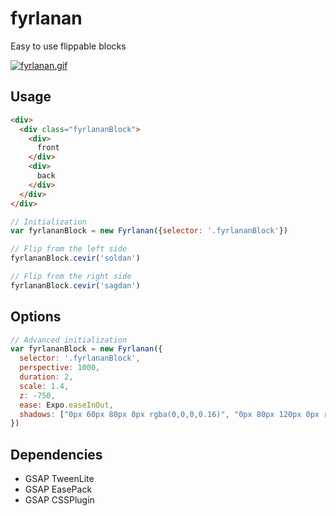 # fyrlanan

Easy to use flippable blocks

[![fyrlanan.gif](https://thumbs.gfycat.com/RashThoseCanadagoose-size_restricted.gif)](https://postimg.org/image/vkp7s2hpv/)

## Usage
```html
<div>
  <div class="fyrlananBlock">
    <div>
      front
    </div>
    <div>
      back
    </div>
  </div>
</div>
```

```javascript
// Initialization
var fyrlananBlock = new Fyrlanan({selector: '.fyrlananBlock'})

// Flip from the left side
fyrlananBlock.cevir('soldan')

// Flip from the right side
fyrlananBlock.cevir('sagdan')
```

## Options
```javascript
// Advanced initialization
var fyrlananBlock = new Fyrlanan({
  selector: '.fyrlananBlock',
  perspective: 1000,
  duration: 2,
  scale: 1.4,
  z: -750,
  ease: Expo.easeInOut,
  shadows: ["0px 60px 80px 0px rgba(0,0,0,0.16)", "0px 80px 120px 0px rgba(0,0,0,0.04)"]
})
```

## Dependencies

* GSAP TweenLite
* GSAP EasePack
* GSAP CSSPlugin
